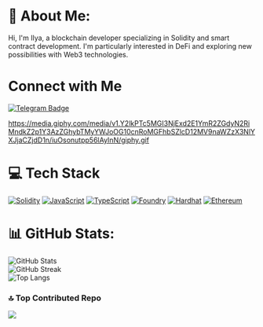 

# 💫 About Me:
Hi, I'm Ilya, a blockchain developer specializing in Solidity and smart contract development.
I'm particularly interested in DeFi and exploring new possibilities with Web3 technologies.

# Connect with Me
[![Telegram Badge](https://img.shields.io/badge/Telegram-%232CA5E0.svg?style=for-the-badge&logo=telegram&logoColor=white)](https://t.me/Parad1se_Ilya)

 https://media.giphy.com/media/v1.Y2lkPTc5MGI3NjExd2E1YmR2ZGdyN2RiMndkZ2p1Y3AzZGhybTMyYWJoOG10cnRoMGFhbSZlcD12MV9naWZzX3NlYXJjaCZjdD1n/iuOsonutpp56lAyInN/giphy.gif
# 💻 Tech Stack

[![Solidity](https://img.shields.io/badge/Solidity-%23363636.svg?style=for-the-badge&logo=solidity&logoColor=white)](https://soliditylang.org/)
[![JavaScript](https://img.shields.io/badge/JavaScript-%23323330.svg?style=for-the-badge&logo=javascript&logoColor=%23F7DF1E)](https://www.javascript.com/)
[![TypeScript](https://img.shields.io/badge/TypeScript-%23007ACC.svg?style=for-the-badge&logo=typescript&logoColor=white)](https://www.typescriptlang.org/)
[![Foundry](https://img.shields.io/badge/Foundry-gray.svg?color=28a745&style=for-the-badge&logo=none)](https://getfoundry.sh/)
[![Hardhat](https://img.shields.io/badge/Hardhat-orange.svg?color=orange&style=for-the-badge&logo=none)](https://hardhat.org/)
[![Ethereum](https://img.shields.io/badge/Ethereum-%233C3C3D.svg?style=for-the-badge&logo=ethereum&logoColor=white)](https://ethereum.org/en/)

# 📊 GitHub Stats:
![GitHub Stats](https://github-readme-stats.vercel.app/api?username=Pynex&theme=react&hide_border=false&include_all_commits=true&count_private=true)<br/>
![GitHub Streak](https://github-readme-streak-stats.herokuapp.com/?user=Pynex&theme=react&hide_border=false)<br/>
![Top Langs](https://github-readme-stats.vercel.app/api/top-langs/?username=Pynex&theme=react&hide_border=false&include_all_commits=true&count_private=true&layout=compact)

### 🔝 Top Contributed Repo
![](https://github-contributor-stats.vercel.app/api?username=Pynex&limit=5&theme=dark&combine_all_yearly_contributions=true)
